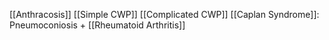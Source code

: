 [[Anthracosis]]
[[Simple CWP]]
[[Complicated CWP]]
[[Caplan Syndrome]]: Pneumoconiosis + [[Rheumatoid Arthritis]] 
